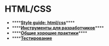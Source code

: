 # HTML/CSS

* \*\*\*\*[**Style guide: html/css**](html/)\*\*\*\*
* \*\*\*\*[**Инструменты для разработчиков**](css.md)\*\*\*\*
* \*\*\*\*[**Общие хорошие практики**](obshie-khoroshie-praktiki.md)\*\*\*\*
* \*\*\*\*[**Тестирование** ](testirovanie.md) 

